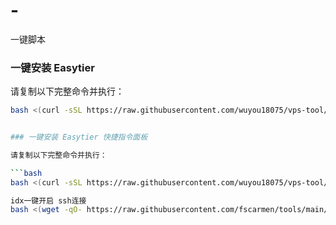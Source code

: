 # -
一键脚本
### 一键安装 Easytier

请复制以下完整命令并执行：

```bash
bash <(curl -sSL https://raw.githubusercontent.com/wuyou18075/vps-tool/main/install_easytier.sh)


### 一键安装 Easytier 快捷指令面板

请复制以下完整命令并执行：

```bash
bash <(curl -sSL https://raw.githubusercontent.com/wuyou18075/vps-tool/main/easytier_panel.sh)

idx一键开启 ssh连接
bash <(wget -qO- https://raw.githubusercontent.com/fscarmen/tools/main/idx_ssh.sh)
